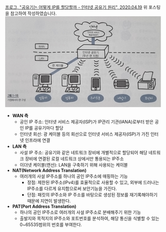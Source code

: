 [프로그, "공유기는 어떻게 IP를 할당할까 - 인터넷 공유기 원리", 2020.04.19](https://m.blog.naver.com/kim04099/221917309214)
위 포스팅을 참고하여 작성하였습니다.
<img src="./images/1-10.jpg" alt="가정에서의 랜 구성" width=600/>

- **WAN 측**
  - 공인 IP 주소: 인터넷 서비스 제공자(ISP)가 IP관리 기관(IANA)로부터 받은 공인 IP를 공유기마다 할당
  - 인터넷 회선: 광 케이블 등의 회선으로 인터넷 서비스 제공자(ISP)가 가진 인터넷 인프라에 연결
- **LAN 측**
  - 사설 IP 주소: 공유기와 같은 네트워크 장비에 개별적으로 할당되어 해당 네트워크 장비에 연결된 로컬 네트워크 상에서만 통용되는 IP주소
  - 이더넷 케이블(랜선): LAN을 구축하기 위해 사용되는 케이블
- **NAT(Network Address Translation)**
  - 여러개의 사설 IP주소를 하나의 공인 IP주소에 매핑하는 기능
    - 장점: 제한된 IP주소(IPv4)를 효율적으로 사용할 수 있고, 외부에 드러나는 IP주소를 다르게 유지함으로써 보안기능을 가진다.
    - 단점: 패킷의 IP주소와 IP 주소를 바탕으로 생성된 정보를 재기록해야하기 때문에 지연이 발생한다.
- **PAT(Port Address Translation)**
  - 하나의 공인 IP주소로 여러개의 사설 IP주소로 분배해주기 위한 기능
  - 출발지와 목적지의 IP주소와 포트번호를 분석하여, 해당 통신을 식별할 수 있는 0~65535범위의 번호를 부여한다.
